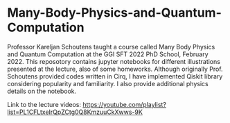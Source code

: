 # Many-Body-Physics-and-Quantum-Computation
Professor Kareljan Schoutens taught a course called Many Body Physics and Quantum Computation at the GGI SFT 2022 PhD School, February 2022. This reposotory contains jupyter notebooks for different illustrations presented at the lecture, also of some homeworks. Although originally Prof. Schoutens provided codes written in Cirq, I have implemented Qiskit library considering popularity and familiarity. I also provide additional physics details on the notebook.  

Link to the lecture videos: https://youtube.com/playlist?list=PL1CFLtxeIrQpZCtg0Q8KmzuuCkXwws-9K
